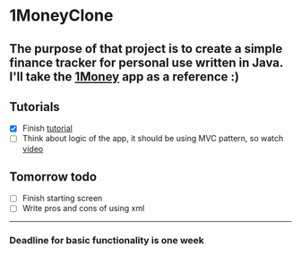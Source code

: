 # 1MoneyClone
The purpose of that project is to create a simple finance tracker for personal use written in Java. I'll take the [1Money](https://play.google.com/store/apps/details?id=org.pixelrush.moneyiq&utm_source=official_site&pcampaignid=pcampaignidMKT-Other-global-all-co-prtnr-py-PartBadge-Mar2515-1) app as a reference :)
---
## Tutorials
- [x] Finish [tutorial](https://www.youtube.com/watch?v=tZvjSl9dswg&t=12578s)
- [ ] Think about logic of the app, it should be using MVC pattern, so watch [video](https://www.youtube.com/watch?v=1IsL6g2ixak)

## Tomorrow todo
- [ ] Finish starting screen
- [ ] Write pros and cons of using xml
---
### Deadline for basic functionality is one week
